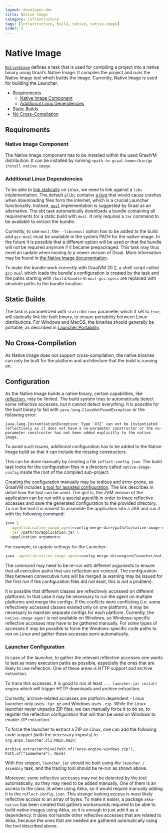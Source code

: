 ```yaml
---
layout: developer-doc
title: Native Image
category: infrastructure
tags: [infrastructure, build, native, native-image]
order: 3
---
```


# Native Image

[`NativeImage`](../../project/NativeImage.scala) defines a task that is used for
compiling a project into a native binary using Graal's Native Image. It compiles
the project and runs the Native Image tool which builds the image. Currently,
Native Image is used for building the Launcher.

<!-- MarkdownTOC levels="2,3" autolink="true" -->

- [Requirements](#requirements)
  - [Native Image Component](#native-image-component)
  - [Additional Linux Dependencies](#additional-linux-dependencies)
- [Static Builds](#static-builds)
- [No Cross-Compilation](#no-cross-compilation)

<!-- /MarkdownTOC -->

## Requirements

### Native Image Component

The Native Image component has to be installed within the used GraalVM
distribution. It can be installed by running
`<path-to-graal-home>/bin/gu install native-image`.

### Additional Linux Dependencies

To be able to [link statically](#static-builds) on Linux, we need to link
against a `libc` implementation. The default `glibc` contains
[a bug](https://sourceware.org/bugzilla/show_bug.cgi?id=10652) that would cause
crashes when downloading files form the internet, which is a crucial Launcher
functionality. Instead, [`musl`](https://musl.libc.org/) implementation is
suggested by Graal as an alternative. The sbt task automatically downloads a
bundle containing all requirements for a static build with `musl`. It only
requires a `tar` command to be available to extract the bundle.

Currently, to use `musl`, the `--libc=musl` option has to be added to the build
and `gcc-musl` must be available in the system PATH for the native-image. In the
future it is possible that a different option will be used or that the bundle
will not be required anymore if it became prepackaged. This task may thus need
an update when moving to a newer version of Graal. More information may be found
in
[the Native Image documentation](https://github.com/oracle/graal/blob/master/substratevm/STATIC-IMAGES.md).

To make the bundle work correctly with GraalVM 20.2, a shell script called
`gcc-musl` which loads the bundle's configuration is created by the task and the
paths starting with `/build/bundle` in `musl-gcc.specs` are replaced with
absolute paths to the bundle location.

## Static Builds

The task is parametrized with `staticOnLinux` parameter which if set to `true`,
will statically link the built binary, to ensure portability between Linux
distributions. For Windows and MacOS, the binaries should generally be portable,
as described in [Launcher Portability](../distribution/launcher.md#portability).

## No Cross-Compilation

As Native Image does not support cross-compilation, the native binaries can only
be built for the platform and architecture that the build is running on.

## Configuration

As the Native Image builds a native binary, certain capabilities, like
[reflection](https://github.com/oracle/graal/blob/master/substratevm/REFLECTION.md),
may be limited. The build system tries to automatically detect some reflective
accesses, but it cannot detect everything. It is possible for the built binary
to fail with `java.lang.ClassNotFoundException` or the following error:

```
java.lang.InstantiationException: Type `XYZ` can not be instantiated reflectively as it does not have a no-parameter constructor or the no-parameter constructor has not been added explicitly to the native image.`
```

To avoid such issues, additional configuration has to be added to the Native
Image build so that it can include the missing constructors.

This can be done manually by creating a file `reflect-config.json`. The build
task looks for the configuration files in a directory called
`native-image-config` inside the root of the compiled sub-project.

Creating the configuration manually may be tedious and error-prone, so GraalVM
includes
[a tool for assisted configuration](https://github.com/oracle/graal/blob/master/substratevm/CONFIGURE.md).
The link describes in detail how the tool can be used. The gist is, the JVM
version of the application can be run with a special agentlib in order to trace
reflective accesses and save the generated configuration to the provided
directory. To run the tool it is easiest to assemble the application into a JAR
and run it with the following command:

```bash
java \
  -agentlib:native-image-agent=config-merge-dir=/path/to/native-image-config \
  -jar /path/to/application.jar \
  <application arguments>
```

For example, to update settings for the Launcher:

```bash
java -agentlib:native-image-agent=config-merge-dir=engine/launcher/native-image-config -jar launcher.jar <arguments>
```

The command may need to be re-run with different arguments to ensure that all
execution paths that use reflection are covered. The configuration files between
consecutive runs will be merged (a warning may be issued for the first run if
the configuration files did not exist, this is not a problem).

It is possible that different classes are reflectively accessed on different
platforms. In that case it may be necessary to run the agent on multiple
platforms and merge the configs. If the conflicts were conflicting (i.e. some
reflectively accessed classes existed only on one platform), it may be necessary
to maintain separate configs for each platform. Currently, the
`native-image-agent` is not available on Windows, so Windows-specific reflective
accesses may have to be gathered manually. For some types of accesses it may be
possible to force the Windows-specific code paths to run on Linux and gather
these accesses semi-automatically.

### Launcher Configuration

In case of the launcher, to gather the relevant reflective accesses one wants to
test as many execution paths as possible, especially the ones that are likely to
use reflection. One of these areas is HTTP support and archive extraction.

To trace this accesses, it is good to run at least
`... launcher.jar install engine` which will trigger HTTP downloads and archive
extraction.

Currently, archive-related accesses are platform dependent - Linux launcher only
uses `.tar.gz` and Windows uses `.zip`. While the Linux launcher never unpacks
ZIP files, we can manually force it to do so, to register the reflection
configuration that will than be used on Windows to enable ZIP extraction.

To force the launcher to extract a ZIP on Linux, one can add the following code
snippet (with the necessary imports) to `org.enso.launcher.cli.Main.main`:

```
Archive.extractArchive(Path.of("enso-engine-windows.zip"), Path.of("somewhere"), None)
```

With this snippet, `launcher.jar` should be built using the
`launcher / assembly` task, and the tracing tool should be re-run as shown
above.

Moreover, some reflective accesses may not be detected by the tool
automatically, so they may need to be added manually. One of them is an access
to the class `[B` when using Akka, so it would require manually adding it to the
`reflect-config.json`. This strange looking access is most likely reflective
access to an array of bytes. To make it easier, a package `akka-native` has been
created that gathers workarounds required to be able to build native images
using Akka, so it is enough to just add it as a dependency. It does not handle
other reflective accesses that are related to Akka, because the ones that are
needed are gathered automatically using the tool described above.
